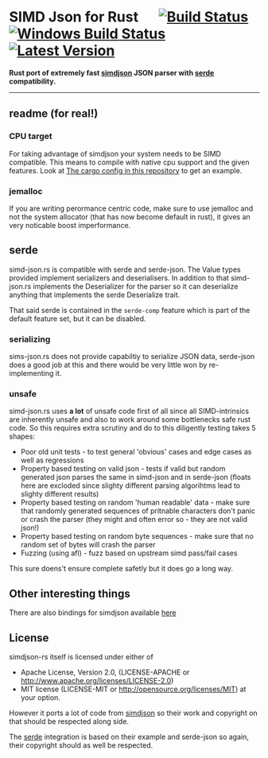 # SIMD Json for Rust &emsp; [![Build Status]][circleci.com] [![Windows Build Status]][appveyor.com] [![Latest Version]][crates.io]

[Build Status]: https://circleci.com/gh/Licenser/simdjson-rs/tree/master.svg?style=svg
[circleci.com]: https://circleci.com/gh/Licenser/simdjson-rs/tree/master
[Windows Build Status]: https://ci.appveyor.com/api/projects/status/0kf0v6hj5v2gite9?svg=true
[appveyor.com]: https://ci.appveyor.com/project/Licenser/simdjson-rs
[Latest Version]: https://img.shields.io/crates/v/simd-json.svg
[crates.io]: https://crates.io/crates/simd-json

**Rust port of extremely fast [simdjson](https://github.com/lemire/simdjson) JSON parser with [serde](serde.rs) compatibility.**

---

## readme (for real!)

### CPU target

For taking advantage of simdjson your system needs to be SIMD compatible. This means to compile with native cpu support and the given features. Look at [The cargo config in this repository](.cargo/config) to get an example.

### jemalloc

If you are writing perormance centric code, make sure to use jemalloc and not the system allocator (that has now become default in rust), it gives an very noticable boost imperformance.

## serde

simd-json.rs is compatible with serde and serde-json. The Value types provided implement serializers and deserialisers. In addition to that simd-json.rs implements the Deserializer for the parser so it can deserialize anything that implements the serde Deserialize trait.

That said serde is contained in the `serde-comp` feature which is part of the default feature set, but it can be disabled.

### serializing

sims-json.rs does not provide capabiltiy to serialize JSON data, serde-json does a good job at this and there would be very little won by re-implementing it.

### unsafe

simd-json.rs uses **a lot** of unsafe code first of all since all SIMD-intrinsics are inherently unsafe and also to work around some bottlenecks safe rust code. So this requires extra scrutiny and do to this diligently testing takes 5 shapes:

* Poor old unit tests - to test general 'obvious' cases and edge cases as well as regressions
* Property based testing on valid json - tests if valid but random generated json parses the same in simd-json and in serde-json (floats here are excloded since slighty different parsing algorihtms lead to slighty different results)
* Property based testing on random 'human readable' data - make sure that randomly generated sequences of pritnable characters don't panic or crash the parser (they might and often error so - they are not valid json!)
* Property based testing on random byte sequences - make sure that no random set of bytes will crash the parser
* Fuzzing (using afl) - fuzz based on upstream simd pass/fail cases

This sure doens't ensure complete safetly but it does go a long way.

## Other interesting things

There are also bindings for simdjson available [here](https://github.com/SunDoge/simdjson-rust)

## License

simdjson-rs itself is licensed under either of

* Apache License, Version 2.0, (LICENSE-APACHE or http://www.apache.org/licenses/LICENSE-2.0)
* MIT license (LICENSE-MIT or http://opensource.org/licenses/MIT)
at your option.

However it ports a lot of code from [simdjson](https://github.com/lemire/simdjson) so their work and copyright on that should be respected along side.

The [serde](serde.rs) integration is based on their example and serde-json so again, their copyright should as well be respected.
